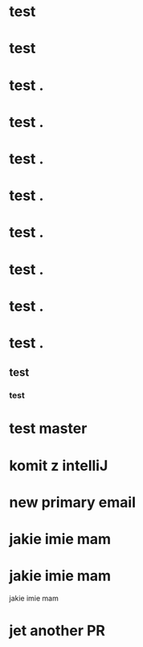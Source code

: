 # test
# test
# test .   
# test .  
# test .  
# test .  
# test . 
# test . 
# test . 
# test . 
## test
### test
# test master
# komit z intelliJ
# new primary email
# jakie imie mam
# jakie imie mam
jakie imie mam
# jet another PR
